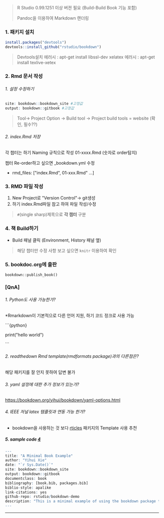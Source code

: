 
> R Studio 0.99.1251 이상 버젼 필요 (Build-Build Book 기능 포함)
> 
> Pandoc을 이용하여 Markdown 랜더링 

### 1. 패키지 설치 

```R
install.packages("devtools")
devtools::install_github("rstudio/bookdown")
```
> Devtools설치 에러시 : apt-get install libssl-dev
> xelatex 에러시 : apt-get install texlive-xetex

### 2. Rmd 문서 작성

###### 1. 설정 수정하기 
```r
site: bookdown::bookdown_site #고정값
output: bookdown::gitbook #고정값
```
>Tool-> Project Option -> Build tool -> Project build tools = website (확인, 필수??)

###### 2. index.Rmd 저장 

각 챕터는 하기 Naming 규칙으로 작성 
01-xxxx.Rmd (숫자로 order탐지)

챕터 Re-order하고 싶으면 _bookdown.yml 수정
* rmd_files: ["index.Rmd", 01-xxx.Rmd" ...]



### 3. RMD 파일 작성 

1. New Project로 "Version Control"-> git생성
2. 하기 index.Rmd파일 참고 하여 파일 작성/수정

> `#`(single sharp)제목으로 __각 챕터__ 구분 
 




### 4. 책 Build하기 
* Build 패널 클릭  (Environment, History 패널 옆)

> 해당 챕터만 수정 사항 보고 싶으면 `knitr` 이용하여 확인 

### 5. bookdoc.org에 출판 

`bookdown::publish_book()`


### [QnA]
###### 1. Python도 사용 가능한가?
*Rmarkdown이 기본적으로 다른 언어 지원, 하기 코드 정크로 사용 가능

\```{python}

print("hello world")

\```
###### 2. readthedown Rmd template(rmdformats package)과의 다른점은?
해당 패키지를 잘 안지 못하여 답변 불가 

###### 3. yaml 설정에 대한 추가 정보가 있는가?
https://bookdown.org/yihui/bookdown/yaml-options.html

###### 4. IEEE 저널 latex 템플릿과 연동 가능 한가?
* bookdown을 사용하는 것 보다 [rticles](https://github.com/rstudio/rticles) 패키지의 Template 사용 추천 

##### 5. sample code [4]
```R
--- 
title: "A Minimal Book Example"
author: "Yihui Xie"
date: "`r Sys.Date()`"
site: bookdown::bookdown_site
output: bookdown::gitbook
documentclass: book
bibliography: [book.bib, packages.bib]
biblio-style: apalike
link-citations: yes
github-repo: rstudio/bookdown-demo
description: "This is a minimal example of using the bookdown package to write a book. The output format for this example is bookdown::gitbook."
---
```
---

[1]: https://bookdown.org/
[2]: http://bookdown.io/
[3]: https://www.rstudio.com/resources/webinars/introducing-bookdown/
[4]: https://github.com/rstudio/bookdown-demo  (sample code)
[5]: https://bookdown.org/yihui/bookdown/